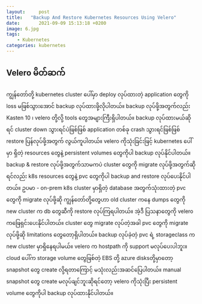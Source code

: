 ```yaml
---
layout:     post
title:   "Backup And Restore Kubernetes Resources Using Velero"
date:       2021-09-09 15:13:18 +0200
image: 6.jpg
tags:
    - Kubernetes
categories: kubernetes
---            
```


<h2> Velero မိတ်ဆက် </h2>

ကျွန်တော်တို့ kubernetes cluster ပေါ်မှာ deploy လုပ်ထားတဲ့ application တွေကို loss မဖြစ်သွားအောင် backup လုပ်ထားဖို့လိုပါတယ်။ backup လုပ်ဖို့အတွက်လည်း Kasten 10 ၊ velero တို့လို့ tools တွေအများကြီးရှိပါတယ်။ backup လုပ်ထားမယ်ဆိုရင် cluster down သွားရင်ပဲဖြစ်ဖြစ် application တစ်ခု crash သွားရင်ဖြစ်ဖြစ် restore ပြန်လုပ်ဖို့အတွက် လွယ်ကူပါတယ်။ velero ကိုသုံးခြင်းဖြင့် kubernetes ပေါ်မှာ ရှိတဲ့ resources တွေနဲ့ persistent volumes တွေကိုပါ backup လုပ်နိုင်ပါတယ်။ backup & restore လုပ်ဖို့အတွက်သာမကပဲ cluster တွေကို migrate လုပ်ဖို့အတွက်ဆိုရင်လည်း k8s resources တွေနဲ့ pvc တွေကိုပါ backup and restore လုပ်ပေးနိုင်ပါတယ်။ ဥပမာ - on-prem k8s cluster မှာရှိတဲ့ database အတွက်သုံးထားတဲ့ pvc တွေကို migrate လုပ်ဖို့ဆို ကျွန်တော်တို့တွေဟာ old cluster ကနေ dumps တွေကို new cluster က db တွေဆီကို restore လုပ်ကြရပါတယ်။ အဲ့ဒီ ပြသနာတွေကို velero ကဖြေရှင်းပေးနိုင်ပါတယ်။ cluster တွေ migrate လုပ်တဲ့အခါ pvc တွေကို migrate လုပ်ဖို့ဆို limitations တွေတော့ရှိပါတယ်။ backup လုပ်ခဲ့တဲ့ pvc ရဲ့ storageclass က new cluster မှာရှိနေရပါမယ်။ velero က hostpath ကို support မလုပ်ပေးပါဘူး။ cloud ပေါ်က storage volume တွေဖြစ်တဲ့ EBS တို့ azure disksတို့မှာတော့ snapshot တွေ create လို့ရတာကြောင့် မသုံးလည်းအဆင်ပြေပါတယ်။  manual snapshot တွေ create မလုပ်ချင်ဘူးဆိုရင်တော့ velero ကိုသုံးပြီး persistent volume တွေကိုပါ backup လုပ်ထားနိုင်ပါတယ်။ 
